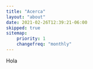 ```yaml
---
title: "Acerca"
layout: "about"
date: 2021-02-26T12:39:21-06:00
skipped: true
sitemap:
    priority: 1
    changefreq: "monthly"
---
```


Hola